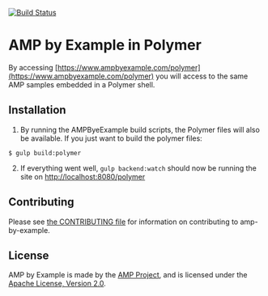 [![Build Status](https://travis-ci.org/ampproject/amp-by-example.svg?branch=master)](https://travis-ci.org/ampproject/amp-by-example)

# AMP by Example in Polymer

By accessing [https://www.ampbyexample.com/polymer](https://www.ampbyexample.com/polymer) you will access to the same AMP samples embedded in a Polymer shell.

## Installation

1. By running the AMPByeExample build scripts, the Polymer files will also be available. If you just want to build the polymer files:

  ```none
  $ gulp build:polymer
  ```

2. If everything went well, `gulp backend:watch` should now be running the site on <http://localhost:8080/polymer>

## Contributing

Please see [the CONTRIBUTING file](CONTRIBUTING.md) for information on contributing to amp-by-example.

## License

AMP by Example is made by the [AMP Project](https://www.ampproject.org/), and is licensed under the [Apache License, Version 2.0](LICENSE).
